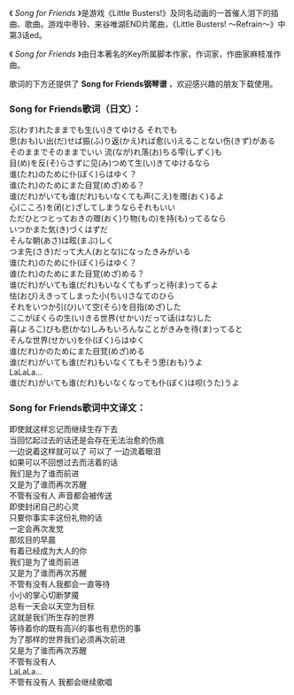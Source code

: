 

《 _Song for Friends_ 》是游戏《Little
Busters!》及同名动画的一首催人泪下的插曲、歌曲。游戏中枣铃、来谷唯湖END片尾曲，《Little Busters!
～Refrain～》中第3话ed。  
  
《 _Song for Friends_ 》由日本著名的Key所属脚本作家，作词家，作曲家麻枝准作曲。  
  
歌词的下方还提供了 **Song for Friends钢琴谱** ，欢迎感兴趣的朋友下载使用。

### Song for Friends歌词（日文）：

忘(わす)れたままでも生(い)きてゆける それでも  
思(おも)い出(だ)せば振(ふ)り返(かえ)れば愈(い)えることない伤(きず)がある  
そのままでそのままでいい 流(なが)れ落(お)ちる雫(しずく)も  
目(め)を反(そ)らさずに见(み)つめて生(い)きてゆけるなら  
谁(たれ)のために仆(ぼく)らはゆく？  
谁(たれ)のためにまた目覚(めざ)める？  
谁(だれ)がいても谁(だれ)もいなくても声(こえ)を赠(おく)るよ  
心(こころ)を闭(と)ざしてしまうならそれもいい  
ただひとつとっておきの赠(おく)り物(もの)を持(も)ってるなら  
いつかまた気(き)づくはずだ  
そんな朝(あさ)は眩(まぶ)しく  
つま先(さき)だって大人(おとな)になったきみがいる  
谁(たれ)のために仆(ぼく)らはゆく？  
谁(たれ)のためにまた目覚(めざ)める？  
谁(だれ)がいても谁(だれ)もいなくてもずっと待(ま)ってるよ  
怯(おび)えきってしまった小(ちい)さなてのひら  
それをいつか引(ひ)いて空(そら)を目指(めざ)した  
ここがぼくらの生(い)きる世界(せかい)だって话(はな)した  
喜(よろこ)びも悲(かな)しみもいろんなことがきみを待(ま)ってると  
そんな世界(せかい)を仆(ぼく)らはゆく  
谁(だれ)かのためにまた目覚(めざ)める  
谁(だれ)がいても谁(だれ)もいなくてもそう思(おも)うよ  
LaLaLa…  
谁(だれ)がいても谁(だれ)もいなくなっても仆(ぼく)は呗(うた)うよ

### Song for Friends歌词中文译文：

即使就这样忘记而继续生存下去  
当回忆起过去的话还是会存在无法治愈的伤痕  
一边说着这样就可以了 可以了 一边流着眼泪  
如果可以不回想过去而活着的话  
我们是为了谁而前进  
又是为了谁而再次苏醒  
不管有没有人 声音都会被传送  
即使封闭自己的心灵  
只要你事实丰这份礼物的话  
一定会再次发觉  
那炫目的早晨  
有着已经成为大人的你  
我们是为了谁而前进  
又是为了谁而再次苏醒  
不管有没有人我都会一直等待  
小小的掌心切断梦魇  
总有一天会以天空为目标  
这就是我们所生存的世界  
等待着你的既有高兴的事也有悲伤的事  
为了那样的世界我们必须再次前进  
又是为了谁而再次苏醒  
不管有没有人  
LaLaLa…  
不管有没有人 我都会继续歌唱

